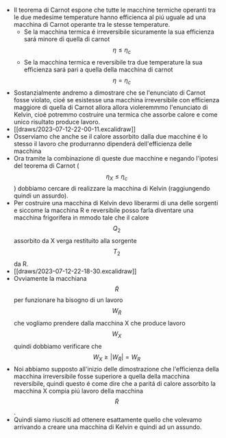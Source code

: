 - Il teorema di Carnot espone che tutte le macchine termiche operanti tra le due medesime temperature hanno efficienca al piú uguale ad una macchina di Carnot operante tra le stesse temperature.
	- Se la macchina termica é irreversibile sicuramente la sua efficienza sará minore di quella di carnot $$\eta \leq \eta_c$$
	- Se la macchina termica e reversibile tra due temperature la sua efficienza sará pari a quella della macchina di carnot $$\eta = \eta_c$$
- Sostanzialmente andremo a dimostrare che se l'enunciato di Carnot fosse violato, cioé se esistesse una macchina irreversibile con efficienza maggiore di quella di Carnot allora allora violeremmmo l'enunciato di Kelvin, cioé potremmo costruire una termica che assorbe calore e come unico risultato produce lavoro.
- [[draws/2023-07-12-22-00-11.excalidraw]]
- Osserviamo che anche se il calore assorbito dalla due macchine é lo stesso il lavoro che produrranno dipenderá dell'efficienza delle macchina
- Ora tramite la combinazione di queste due macchine e negando l'ipotesi del teorema di Carnot ($$\eta_X \leq \eta_c$$) dobbiamo cercare di realizzare la macchina di Kelvin (raggiungendo quindi un assurdo).
- Per costruire una macchina di Kelvin devo liberarmi di una delle sorgenti e siccome la macchina R e reversibile posso farla diventare una macchina frigorifera in mmodo tale che il calore $$Q_2$$ assorbito da X verga restituito alla sorgente $$T_2$$ da R.
- [[draws/2023-07-12-22-18-30.excalidraw]]
- Ovviamente la macchiana $$\tilde R$$ per funzionare ha bisogno di un lavoro $$W_{\tilde R}$$ che vogliamo prendere dalla macchina X che produce lavoro $$W_X$$ quindi dobbiamo verificare che $$W_X \geq |W_{\tilde R}| = W_R$$
- Noi abbiamo supposto all'inizio delle dimostrazione che l'efficienza della macchina irreversibile fosse superiore a quella della macchina reversibile, quindi questo é come dire che a paritá di calore assorbito la macchina X compia piú lavoro della macchina $$\tilde R$$.
- Quindi siamo riusciti ad ottenere esattamente quello che volevamo arrivando a creare una macchina di Kelvin e quindi ad un assundo.